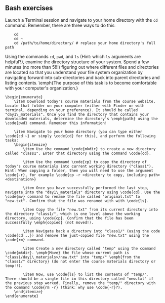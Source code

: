 ## Bash exercises


Launch a Terminal session and navigate to your home directory with the `cd` command. Remember, there are three ways to do this:

		cd
		cd ~
		cd /path/to/home/directory/ # replace your home directory's full path


Using the commands `cd`, `pwd`, and `ls` (Hint: which `ls` arguments are helpful?), examine the directory structure of your system. Spend a few minutes (no more than 5!!!) figuring out where different files and directories are located so that you understand your file system organization by navigating forward into sub-directories and back into parent directories and listing contents. \emph{The purpose of this task is to become comfortable with your computer's organization.}

    \begin{enumerate}
        \item Download today's course materials from the course website. Locate that folder on your computer (either with Finder or with terminal, depending on your preference). It should be called "day1\_materials". Once you find the directory that contains your downloaded materials, determine the directory's \emph{path} using the \code{pwd} command. Remember this information!
    
        \item Navigate to your home directory (you can type either \code{cd ~} or simply \code{cd} for this), and perform the following tasks:
        \begin{itemize}
            \item Use the command \code{mkdir} to create a new directory called "class1". Enter that directory using the command \code{cd}.
                        
            \item Use the command \code{cp} to copy the directory of today's course materials into current working directory ("class1"). Hint: When copying a folder, then you will need to use the argument \code{-r}, for example \code{cp -r <directory to copy, including path> <destination>}
        
            \item Once you have successfully performed the last step, navigate into the "day1\_materials" directory using \code{cd}. Use the \code{mv} command to rename the file called "original.txt" to "new.txt". Confirm that the file was renamed with with \code{ls}.
            
            \item Copy the file "new.txt" from its current directory into the directory "class1/", which is one level above the working directory, using \code{cp}. Confirm that the file has been successfully \emph{copied} (not moved!).
        
            \item Navigate back a directory into "class1/" (using the code \code{cd ..}) and remove the just-copied file "new.txt" using the \code{rm} command.
        
            \item Create a new directory called "temp" using the command \code{mkdir}. \emph{Move} the file whose current path is "class1/day1\_materials>/new.txt" into "temp/" \emph{from the "class1/" directory} (do not enter the course materials directory or temp!!). 
        
            \item Now, use \code{ls} to list the contents of "temp/". There should be a single file in this directory called "new.txt" if the previous step worked. Finally, remove the "temp/" directory with the command \code{rm -r} (think: why use \code{-r}?).        
        \end{itemize}
    \end{enumerate} 